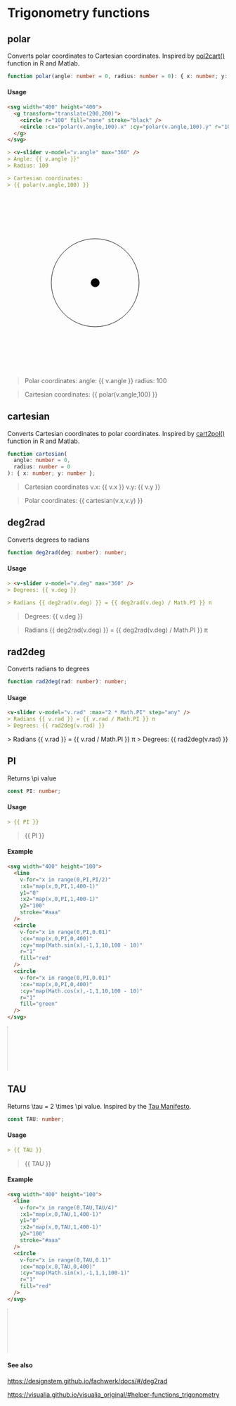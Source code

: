 # Trigonometry functions

## polar

Converts polar coordinates to Cartesian coordinates. Inspired by [pol2cart()](https://rdrr.io/cran/useful/man/pol2cart.html) function in R and Matlab.

```ts
function polar(angle: number = 0, radius: number = 0): { x: number; y: number };
```

#### Usage

```md
<svg width="400" height="400">
  <g transform="translate(200,200)">
    <circle r="100" fill="none" stroke="black" />
    <circle :cx="polar(v.angle,100).x" :cy="polar(v.angle,100).y" r="10" />
  </g>
</svg>

> <v-slider v-model="v.angle" max="360" />
> Angle: {{ v.angle }}°
> Radius: 100

> Cartesian coordinates:
> {{ polar(v.angle,100) }}
```

<svg width="400" height="400">
  <g transform="translate(200,200)">
    <circle r="100" fill="none" stroke="black" />
    <circle :cx="polar(v.angle,100).x" :cy="polar(v.angle,100).y" r="10" />
  </g>
</svg>

> Polar coordinates:
> <v-slider v-model="v.angle" max="360" />
> angle: {{ v.angle }}
> radius: 100

> Cartesian coordinates:
> {{ polar(v.angle,100) }}

## cartesian

Converts Cartesian coordinates to polar coordinates. Inspired by [cart2pol()](https://rdrr.io/github/jaredlander/useful/man/cart2pol.html) function in R and Matlab.

```ts
function cartesian(
  angle: number = 0,
  radius: number = 0
): { x: number; y: number };
```

> Cartesian coordinates
> <v-slider v-model="v.x" max="400" />
> v.x: {{ v.x }} <v-slider v-model="v.y" max="400" />
> v.y: {{ v.y }}

> Polar coordinates:
> {{ cartesian(v.x,v.y) }}

## deg2rad

Converts degrees to radians

```ts
function deg2rad(deg: number): number;
```

#### Usage

```md
> <v-slider v-model="v.deg" max="360" />
> Degrees: {{ v.deg }}

> Radians {{ deg2rad(v.deg) }} = {{ deg2rad(v.deg) / Math.PI }} π
```

> <v-slider v-model="v.deg" max="360" />
> Degrees: {{ v.deg }}

> Radians {{ deg2rad(v.deg) }} = {{ deg2rad(v.deg) / Math.PI }} π

## rad2deg

Converts radians to degrees

```ts
function rad2deg(rad: number): number;
```

#### Usage

```md
<v-slider v-model="v.rad" :max="2 * Math.PI" step="any" />
> Radians {{ v.rad }} = {{ v.rad / Math.PI }} π
> Degrees: {{ rad2deg(v.rad) }}
```

<v-slider v-model="v.rad" :max="2 * Math.PI" step="any" />
> Radians {{ v.rad }} = {{ v.rad / Math.PI }} π
> Degrees: {{ rad2deg(v.rad) }}

## PI

Returns <v-math>\pi</v-math> value

```ts
const PI: number;
```

#### Usage

```md
> {{ PI }}
```

> {{ PI }}

#### Example

```md
<svg width="400" height="100">
  <line
    v-for="x in range(0,PI,PI/2)"
    :x1="map(x,0,PI,1,400-1)"
    y1="0"
    :x2="map(x,0,PI,1,400-1)"
    y2="100"
    stroke="#aaa"
  />
  <circle
    v-for="x in range(0,PI,0.01)"
    :cx="map(x,0,PI,0,400)"
    :cy="map(Math.sin(x),-1,1,10,100 - 10)"
    r="1"
    fill="red"
  />
  <circle
    v-for="x in range(0,PI,0.01)"
    :cx="map(x,0,PI,0,400)"
    :cy="map(Math.cos(x),-1,1,10,100 - 10)"
    r="1"
    fill="green"
  />
</svg>
```

<svg width="400" height="100">
  <line
    v-for="x in range(0,PI,PI/2)"
    :x1="map(x,0,PI,1,400-1)"
    y1="0"
    :x2="map(x,0,PI,1,400-1)"
    y2="100"
    stroke="#aaa"
  />
  <circle
    v-for="x in range(0,PI,0.01)"
    :cx="map(x,0,PI,0,400)"
    :cy="map(Math.sin(x),-1,1,10,100 - 10)"
    r="1"
    fill="red"
  />
  <circle
    v-for="x in range(0,PI,0.01)"
    :cx="map(x,0,PI,0,400)"
    :cy="map(Math.cos(x),-1,1,10,100 - 10)"
    r="1"
    fill="green"
  />
</svg>

## TAU

Returns <v-math>\tau = 2 \times \pi</v-math> value. Inspired by the [Tau Manifesto](https://tauday.com/tau-manifesto).

```ts
const TAU: number;
```

#### Usage

```md
> {{ TAU }}
```

> {{ TAU }}

#### Example

```md
<svg width="400" height="100">
  <line
    v-for="x in range(0,TAU,TAU/4)"
    :x1="map(x,0,TAU,1,400-1)"
    y1="0"
    :x2="map(x,0,TAU,1,400-1)"
    y2="100"
    stroke="#aaa"
  />
  <circle
    v-for="x in range(0,TAU,0.1)"
    :cx="map(x,0,TAU,0,400)"
    :cy="map(Math.sin(x),-1,1,1,100-1)"
    r="1"
    fill="red"
  />
</svg>
```

<svg width="400" height="100">
  <line
    v-for="x in range(0,TAU,TAU/4)"
    :x1="map(x,0,TAU,1,400-1)"
    y1="0"
    :x2="map(x,0,TAU,1,400-1)"
    y2="100"
    stroke="#aaa"
  />
  <circle
    v-for="x in range(0,TAU,0.01)"
    :cx="map(x,0,TAU,0,400)"
    :cy="map(Math.sin(x),-1,1,1,100-1)"
    r="1"
    fill="red"
  />
  <circle
    v-for="x in range(0,TAU,0.01)"
    :cx="map(x,0,TAU,0,400)"
    :cy="map(Math.cos(x),-1,1,1,100-1)"
    r="1"
    fill="green"
  />
</svg>

#### See also

https://designstem.github.io/fachwerk/docs/#/deg2rad

https://visualia.github.io/visualia_original/#helper-functions_trigonometry

